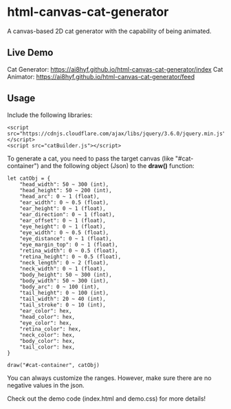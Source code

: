 # html-canvas-cat-generator
A canvas-based 2D cat generator with the capability of being animated.

## Live Demo
Cat Generator: https://ai8hyf.github.io/html-canvas-cat-generator/index
Cat Animator: https://ai8hyf.github.io/html-canvas-cat-generator/feed

## Usage
Include the following libraries:

```
<script src="https://cdnjs.cloudflare.com/ajax/libs/jquery/3.6.0/jquery.min.js"></script>
<script src="catBuilder.js"></script>
```

To generate a cat, you need to pass the target canvas (like "#cat-container") and the following object (Json) to the **draw()** function:

```
let catObj = {
    "head_width": 50 ~ 300 (int),
    "head_height": 50 ~ 200 (int), 
    "head_arc": 0 ~ 1 (float),
    "ear_width": 0 ~ 0.5 (float),
    "ear_height": 0 ~ 1 (float), 
    "ear_direction": 0 ~ 1 (float),
    "ear_offset": 0 ~ 1 (float),
    "eye_height": 0 ~ 1 (float),
    "eye_width": 0 ~ 0.5 (float),
    "eye_distance": 0 ~ 1 (float),
    "eye_margin_top": 0 ~ 1 (float),
    "retina_width": 0 ~ 0.5 (float),
    "retina_height": 0 ~ 0.5 (float),
    "neck_length": 0 ~ 2 (float),
    "neck_width": 0 ~ 1 (float),
    "body_height": 50 ~ 300 (int),
    "body_width": 50 ~ 300 (int),
    "body_arc": 0 ~ 100 (int),
    "tail_height": 0 ~ 100 (int),
    "tail_width": 20 ~ 40 (int),
    "tail_stroke": 0 ~ 10 (int),
    "ear_color": hex,
    "head_color": hex,
    "eye_color": hex,
    "retina_color": hex,
    "neck_color": hex,
    "body_color": hex,
    "tail_color": hex,
}
```

```
draw("#cat-container", catObj)
```


You can always customize the ranges. However, make sure there are no negative values in the json. 

Check out the demo code (index.html and demo.css) for more details!
